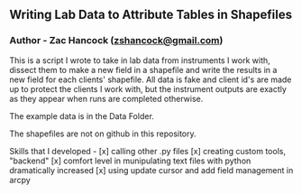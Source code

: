 
## Writing Lab Data to Attribute Tables in Shapefiles ##
### Author - Zac Hancock (zshancock@gmail.com)

This is a script I wrote to take in lab data from instruments I work with, dissect them to make a new field in a shapefile
and write the results in a new field for each clients' shapefile. All data is fake and client id's are made up to protect the 
clients I work with, but the instrument outputs are exactly as they appear when runs are completed otherwise.

The example data is in the Data Folder.

The shapefiles are not on github in this repository. 

Skills that I developed - 
[x] calling other .py files
[x] creating custom tools, "backend"
[x] comfort level in munipulating text files with python dramatically increased
[x] using update cursor and add field management in arcpy
